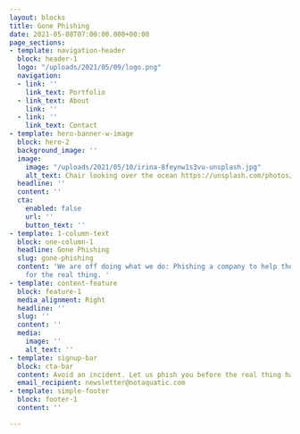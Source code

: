 ```yaml
---
layout: blocks
title: Gone Phishing
date: 2021-05-08T07:00:00.000+00:00
page_sections:
- template: navigation-header
  block: header-1
  logo: "/uploads/2021/05/09/logo.png"
  navigation:
  - link: ''
    link_text: Portfolio
  - link_text: About
    link: ''
  - link: ''
    link_text: Contact
- template: hero-banner-w-image
  block: hero-2
  background_image: ''
  image:
    image: "/uploads/2021/05/10/irina-8feynw1s3vu-unsplash.jpg"
    alt_text: Chair looking over the ocean https://unsplash.com/photos/8feynW1s3VU
  headline: ''
  content: ''
  cta:
    enabled: false
    url: ''
    button_text: ''
- template: 1-column-text
  block: one-column-1
  headline: Gone Phishing
  slug: gone-phishing
  content: 'We are off doing what we do: Phishing a company to help them be more prepared
    for the real thing. '
- template: content-feature
  block: feature-1
  media_alignment: Right
  headline: ''
  slug: ''
  content: ''
  media:
    image: ''
    alt_text: ''
- template: signup-bar
  block: cta-bar
  content: Avoid an incident. Let us phish you before the real thing happens.
  email_recipient: newsletter@notaquatic.com
- template: simple-footer
  block: footer-1
  content: ''

---
```

